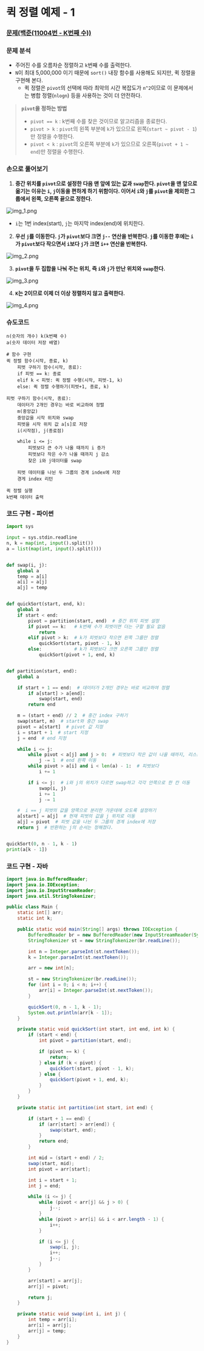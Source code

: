 # 퀵 정렬 예제 - 1

### [문제(백준(11004번 - K번째 수))](https://www.acmicpc.net/problem/11004)

### 문제 분석
- 주어진 수를 오름차순 정렬하고 `k`번째 수를 출력한다.
- `N`이 최대 5,000,000 이기 때문에 `sort()` 내장 함수를 사용해도 되지만, 퀵 정렬을 구현해 본다.
  - 퀵 정렬은 `pivot`의 선택에 따라 최악의 시간 복잡도가 `n^2`이므로 이 문제에서는 병합 정렬(`nlogn`) 등을 사용하는 것이 더 안전하다.

> **`pivot`을 정하는 방법**
> - `pivot == k` : k번째 수를 찾은 것이므로 알고리즘을 종료한다.
> - `pivot > k` : `pivot`의 왼쪽 부분에 `k`가 있으므로 왼쪽(`start ~ pivot - 1`)만 정렬을 수행한다.
> - `pivot < k` : `pivot`의 오른쪽 부분에 `k`가 있으므로 오른쪽(`pivot + 1 ~ end`)만 정렬을 수행한다.


### 손으로 풀어보기

1. **중간 위치를 `pivot`으로 설정한 다음 맨 앞에 있는 값과 `swap`한다. `pivot`을 맨 앞으로 옮기는 이유는 `i`, `j`이동을 편하게 하기 위함이다. 
   이어서 `i`와 `j`를 `pivot`을 제외한 그룹에서 왼쪽, 오른쪽 끝으로 정한다.**

![img_1.png](image/img_1.png)

- `i`는 1번 index(start), `j`는 마지막 index(end)에 위치한다.

2. **우선 `j`를 이동한다. `j`가 `pivot`보다 크면 `j--` 연산을 반복한다. `j`를 이동한 후에는 `i`가 `pivot`보다 작으면서 `i`보다 `j`가 크면 `i++`
   연산을 반복한다.**

![img_2.png](image/img_2.png)

3. **`pivot`을 두 집합을 나눠 주는 위치, 즉 `i`와 `j`가 만난 위치와 `swap`한다.**

![img_3.png](image/img_3.png)

4. **`K`는 2이므로 이제 더 이상 정렬하지 않고 출력한다.**

![img_4.png](image/img_4.png)


### 슈도코드
```text
n(숫자의 개수) k(k번째 수)
a(숫자 데이터 저장 배열)

# 함수 구현
퀵 정렬 함수(시작, 종료, k)
    피벗 구하기 함수(시작, 종료):
    if 피벗 == k: 종료
    elif k < 피벗: 퀵 정렬 수행(시작, 피벗-1, k)
    else: 퀵 정렬 수행하기(피벗+1, 종료, k)
    
피벗 구하기 함수(시작, 종료):
    데이터가 2개인 경우는 바로 비교하여 정렬
    m(중앙값)
    중앙값을 시작 위치와 swap
    피벗을 시작 위치 값 a[s]로 저장
    i(시작점), j(종료점)
    
    while i <= j:
        피벗보다 큰 수가 나올 때까지 i 증가
        피벗보다 작은 수가 나올 때까지 j 감소
        찾은 i와 j데이터를 swap
        
    피벗 데이터를 나뉜 두 그룹의 경계 index에 저장
    경게 index 리턴
    
퀵 정렬 실행
k번째 데이터 출력
```

### 코드 구현 - 파이썬
```python
import sys

input = sys.stdin.readline
n, k = map(int, input().split())
a = list(map(int, input().split()))


def swap(i, j):
    global a
    temp = a[i]
    a[i] = a[j]
    a[j] = temp


def quickSort(start, end, k):
    global a
    if start < end:
        pivot = partition(start, end)  # 중간 위치 피벗 설정
        if pivot == k:   # k번째 수가 피벗이면 더는 구할 필요 없음
            return
        elif pivot > k:  # k가 피벗보다 작으면 왼쪽 그룹만 정렬
            quickSort(start, pivot - 1, k) 
        else:            # k가 피벗보다 크면 오른쪽 그룹만 정렬
            quickSort(pivot + 1, end, k)


def partition(start, end):
    global a

    if start + 1 == end:  # 데이터가 2개인 경우는 바로 비교하여 정렬
        if a[start] > a[end]:
            swap(start, end)
        return end

    m = (start + end) // 2  # 중간 index 구하기
    swap(start, m)  # start와 중간 swap
    pivot = a[start]  # pivot 값 지정
    i = start + 1  # start 지정
    j = end  # end 지정

    while i <= j:
        while pivot < a[j] and j > 0:  # 피벗보다 작은 값이 나올 때까지, 리스트 범위를 벗어나지 않을 때까지
            j -= 1  # end 왼쪽 이동
        while pivot > a[i] and i < len(a) - 1:  # 피벗보다
            i += 1

        if i <= j:  # i와 j의 위치가 다르면 swap하고 각각 안쪽으로 한 칸 이동
            swap(i, j)
            i += 1
            j -= 1

    #  i == j 피벗의 값을 양쪽으로 분리한 가운데에 오도록 설정하기
    a[start] = a[j]  # 현재 피벗의 값을 j 위치로 이동
    a[j] = pivot  # 피벗 값을 나뉜 두 그룹의 경계 index에 저장
    return j  # 반환하는 j의 순서는 정해졌다.


quickSort(0, n - 1, k - 1)
print(a[k - 1])

```

### 코드 구현 - 자바
```java
import java.io.BufferedReader;
import java.io.IOException;
import java.io.InputStreamReader;
import java.util.StringTokenizer;

public class Main {
    static int[] arr;
    static int k;

    public static void main(String[] args) throws IOException {
        BufferedReader br = new BufferedReader(new InputStreamReader(System.in));
        StringTokenizer st = new StringTokenizer(br.readLine());

        int n = Integer.parseInt(st.nextToken());
        k = Integer.parseInt(st.nextToken());

        arr = new int[n];

        st = new StringTokenizer(br.readLine());
        for (int i = 0; i < n; i++) {
            arr[i] = Integer.parseInt(st.nextToken());
        }

        quickSort(0, n - 1, k - 1);
        System.out.println(arr[k - 1]);
    }

    private static void quickSort(int start, int end, int k) {
        if (start < end) {
            int pivot = partition(start, end);

            if (pivot == k) {
                return;
            } else if (k < pivot) {
                quickSort(start, pivot - 1, k);
            } else {
                quickSort(pivot + 1, end, k);
            }
        }
    }

    private static int partition(int start, int end) {

        if (start + 1 == end) {
            if (arr[start] > arr[end]) {
                swap(start, end);
            }
            return end;
        }

        int mid = (start + end) / 2;
        swap(start, mid);
        int pivot = arr[start];

        int i = start + 1;
        int j = end;

        while (i <= j) {
            while (pivot < arr[j] && j > 0) {
                j--;
            }
            while (pivot > arr[i] && i < arr.length - 1) {
                i++;
            }

            if (i <= j) {
                swap(i, j);
                i++;
                j--;
            }
        }

        arr[start] = arr[j];
        arr[j] = pivot;

        return j;
    }

    private static void swap(int i, int j) {
        int temp = arr[i];
        arr[i] = arr[j];
        arr[j] = temp;
    }
}
```